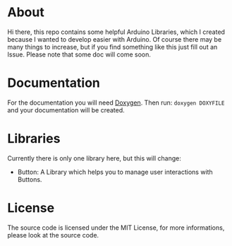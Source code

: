 About
=====

Hi there, this repo contains some helpful Arduino Libraries, which I
created because I wanted to develop easier with Arduino.
Of course there may be many things to increase, but if you find something
like this just fill out an Issue.
Please note that some doc will come soon.

Documentation
=============

For the documentation you will need [Doxygen](http://www.stack.nl/~dimitri/doxygen/).
Then run: ```doxygen DOXYFILE``` and your documentation will be created.

Libraries
=========

Currently there is only one library here, but this will change:

* Button: A Library which helps you to manage user interactions with Buttons.

License
=======

The source code is licensed under the MIT License, for more informations,
please look at the source code.